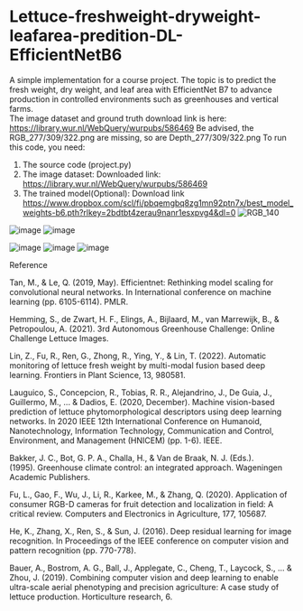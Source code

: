 # Lettuce-freshweight-dryweight-leafarea-predition-DL-EfficientNetB6
A simple implementation for a course project. The topic is to predict the fresh weight, dry weight, and leaf area with EfficientNet B7 to advance production in controlled environments such as greenhouses and vertical farms.  
The image dataset and ground truth download link is here: https://library.wur.nl/WebQuery/wurpubs/586469  Be advised, the RGB_277/309/322.png are missing, so are Depth_277/309/322.png
To run this code, you need:
1. The source code (project.py)
2. The image dataset: Downloaded link: https://library.wur.nl/WebQuery/wurpubs/586469
3. The trained model(Optional): Download link https://www.dropbox.com/scl/fi/pbqemgbq8zg1mn92ptn7x/best_model_weights-b6.pth?rlkey=2bdtbt4zerau9nanr1esxpvg4&dl=0
![RGB_140](https://github.com/Kaiwen-Xiao/Lettuce-freshweight-dryweight-leafarea-predition-DL-EfficientNetB6/assets/126135993/1951f313-b7d4-4074-9e30-639fca3794f2)

![image](https://github.com/Kaiwen-Xiao/Lettuce-freshweight-dryweight-leafarea-predition-DL-EfficientNetB6/assets/126135993/2e73315e-dfbe-4afa-bb29-6a05fa8d426a)
![image](https://github.com/Kaiwen-Xiao/Lettuce-freshweight-dryweight-leafarea-predition-DL-EfficientNetB6/assets/126135993/6d2e69a3-1a22-4a3b-9aba-cdcf51cb3bbc)

![image](https://github.com/Kaiwen-Xiao/Lettuce-freshweight-dryweight-leafarea-predition-DL-EfficientNetB6/assets/126135993/f8a0c229-4440-44c1-bc45-1ae1e1c08618)
![image](https://github.com/Kaiwen-Xiao/Lettuce-freshweight-dryweight-leafarea-predition-DL-EfficientNetB6/assets/126135993/a5018e0e-25aa-4b37-9978-a3a68756f3df)
![image](https://github.com/Kaiwen-Xiao/Lettuce-freshweight-dryweight-leafarea-predition-DL-EfficientNetB6/assets/126135993/02b63dd0-dc41-4b4d-9e9e-52af729f3402)

Reference

Tan, M., & Le, Q. (2019, May). Efficientnet: Rethinking model scaling for convolutional neural networks. In International conference on machine learning (pp. 6105-6114). PMLR.

Hemming, S., de Zwart, H. F., Elings, A., Bijlaard, M., van Marrewijk, B., & Petropoulou, A. (2021). 3rd Autonomous Greenhouse Challenge: Online Challenge Lettuce Images.

Lin, Z., Fu, R., Ren, G., Zhong, R., Ying, Y., & Lin, T. (2022). Automatic monitoring of lettuce fresh weight by multi-modal fusion based deep learning. Frontiers in Plant Science, 13, 980581.

Lauguico, S., Concepcion, R., Tobias, R. R., Alejandrino, J., De Guia, J., Guillermo, M., ... & Dadios, E. (2020, December). Machine vision-based prediction of lettuce phytomorphological descriptors using deep learning networks. In 2020 IEEE 12th International Conference on Humanoid, Nanotechnology, Information Technology, Communication and Control, Environment, and Management (HNICEM) (pp. 1-6). IEEE.

Bakker, J. C., Bot, G. P. A., Challa, H., & Van de Braak, N. J. (Eds.). (1995). Greenhouse climate control: an integrated approach. Wageningen Academic Publishers.

Fu, L., Gao, F., Wu, J., Li, R., Karkee, M., & Zhang, Q. (2020). Application of consumer RGB-D cameras for fruit detection and localization in field: A critical review. Computers and Electronics in Agriculture, 177, 105687.

He, K., Zhang, X., Ren, S., & Sun, J. (2016). Deep residual learning for image recognition. In Proceedings of the IEEE conference on computer vision and pattern recognition (pp. 770-778).

Bauer, A., Bostrom, A. G., Ball, J., Applegate, C., Cheng, T., Laycock, S., ... & Zhou, J. (2019). Combining computer vision and deep learning to enable ultra-scale aerial phenotyping and precision agriculture: A case study of lettuce production. Horticulture research, 6.


   

    


